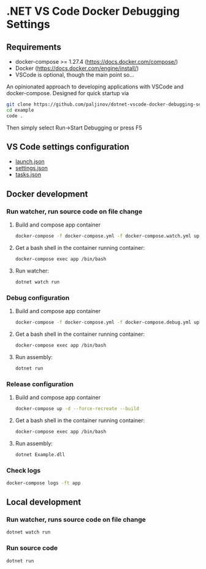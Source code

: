 # .NET VS Code Docker Debugging Settings

## Requirements

- docker-compose >= 1.27.4 (<https://docs.docker.com/compose/>)
- Docker (<https://docs.docker.com/engine/install/>)
- VSCode is optional, though the main point so...

An opinionated approach to developing applications with VSCode and
docker-compose. Designed for quick startup via

```sh
git clone https://github.com/paljinov/dotnet-vscode-docker-debugging-settings.git example
cd example
code .
```

Then simply select Run->Start Debugging or press F5

## VS Code settings configuration
* [launch.json](https://github.com/paljinov/dotnet-vscode-docker-debugging-settings/blob/master/.vscode/launch.json)
* [settings.json](https://github.com/paljinov/dotnet-vscode-docker-debugging-settings/blob/master/.vscode/settings.json)
* [tasks.json](https://github.com/paljinov/dotnet-vscode-docker-debugging-settings/blob/master/.vscode/tasks.json)

## Docker development

### Run watcher, run source code on file change

1. Build and compose app container

    ```sh
    docker-compose -f docker-compose.yml -f docker-compose.watch.yml up -d --force-recreate --build
    ```

2. Get a bash shell in the container running container:

    ```sh
    docker-compose exec app /bin/bash
    ```

3. Run watcher:

    ```sh
    dotnet watch run
    ```

### Debug configuration

1. Build and compose app container

    ```sh
    docker-compose -f docker-compose.yml -f docker-compose.debug.yml up -d --force-recreate --build
    ```

2. Get a bash shell in the container running container:

    ```sh
    docker-compose exec app /bin/bash
    ```

3. Run assembly:

    ```sh
    dotnet run
    ```

### Release configuration

1. Build and compose app container

    ```sh
    docker-compose up -d --force-recreate --build
    ```

2. Get a bash shell in the container running container:

    ```sh
    docker-compose exec app /bin/bash
    ```

3. Run assembly:

    ```sh
    dotnet Example.dll
    ```

### Check logs

```sh
docker-compose logs -ft app
```

## Local development

### Run watcher, runs source code on file change

```sh
dotnet watch run
```

### Run source code

```sh
dotnet run
```
